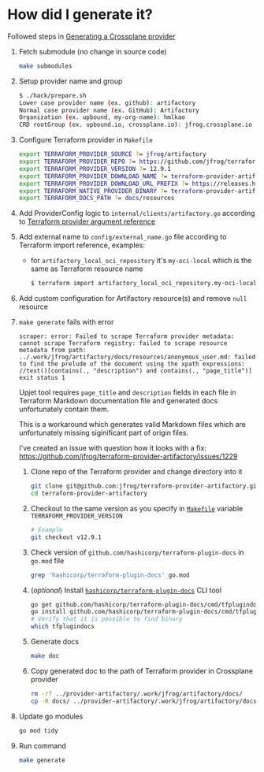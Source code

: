 # How did I generate it?

Followed steps in [Generating a Crossplane provider](https://github.com/crossplane/upjet/blob/main/docs/generating-a-provider.md)

1. Fetch submodule (no change in source code)

    ```bash
    make submodules
    ```

2. Setup provider name and group

    ```bash
    $ ./hack/prepare.sh
    Lower case provider name (ex. github): artifactory
    Normal case provider name (ex. GitHub): Artifactory
    Organization (ex. upbound, my-org-name): hmlkao
    CRD rootGroup (ex. upbound.io, crossplane.io): jfrog.crossplane.io
    ```

3. Configure Terraform provider in `Makefile`

    ```bash
    export TERRAFORM_PROVIDER_SOURCE ?= jfrog/artifactory
    export TERRAFORM_PROVIDER_REPO ?= https://github.com/jfrog/terraform-provider-artifactory
    export TERRAFORM_PROVIDER_VERSION ?= 12.9.1
    export TERRAFORM_PROVIDER_DOWNLOAD_NAME ?= terraform-provider-artifactory
    export TERRAFORM_PROVIDER_DOWNLOAD_URL_PREFIX ?= https://releases.hashicorp.com/$(TERRAFORM_PROVIDER_DOWNLOAD_NAME)/$(TERRAFORM_PROVIDER_VERSION)
    export TERRAFORM_NATIVE_PROVIDER_BINARY ?= terraform-provider-artifactory_v12.9.1
    export TERRAFORM_DOCS_PATH ?= docs/resources
    ```

4. Add ProviderConfig logic to `internal/clients/artifactory.go` according to [Terraform provider argument reference](https://registry.terraform.io/providers/jfrog/artifactory/12.9.0/docs#argument-reference)
5. Add external name to `config/external_name.go` file according to Terraform import reference, examples:

   - for `artifactory_local_oci_repository` it's `my-oci-local` which is the same as Terraform resource name

        ```sh
        $ terraform import artifactory_local_oci_repository.my-oci-local my-oci-local
        ```

6. Add custom configuration for Artifactory resource(s) and remove `null` resource

7. `make generate` fails with error

    ```text
    scraper: error: Failed to scrape Terraform provider metadata: cannot scrape Terraform registry: failed to scrape resource metadata from path: ../.work/jfrog/artifactory/docs/resources/anonymous_user.md: failed to find the prelude of the document using the xpath expressions: //text()[contains(., "description") and contains(., "page_title")]
    exit status 1
    ```

    Upjet tool requires `page_title` and `description` fields in each file in Terraform Markdown documentation file and generated docs unfortunately contain them.

    This is a workaround which generates valid Markdown files which are unfortunately missing siginificant part of origin files.

    I've created an issue with question how it looks with a fix:
       https://github.com/jfrog/terraform-provider-artifactory/issues/1229

    1. Clone repo of the Terraform provider and change directory into it

        ```sh
        git clone git@github.com:jfrog/terraform-provider-artifactory.git
        cd terraform-provider-artifactory
        ```

    2. Checkout to the same version as you specify in [`Makefile`](./Makefile) variable `TERRAFORM_PROVIDER_VERSION`

        ```sh
        # Example
        git checkout v12.9.1
        ```

    3. Check version of `github.com/hashicorp/terraform-plugin-docs` in `go.mod` file

        ```sh
        grep 'hashicorp/terraform-plugin-docs' go.mod
        ```

    4. (*optional*) Install [`hashicorp/terraform-plugin-docs`](https://github.com/hashicorp/terraform-plugin-docs?tab=readme-ov-file#installation) CLI tool

        ```sh
        go get github.com/hashicorp/terraform-plugin-docs/cmd/tfplugindocs@v0.21.0
        go install github.com/hashicorp/terraform-plugin-docs/cmd/tfplugindocs@v0.21.0
        # Verify that it is possible to find binary
        which tfplugindocs
        ```

    5. Generate docs

        ```sh
        make doc
        ```

    6. Copy generated doc to the path of Terraform provider in Crossplane provider

        ```sh
        rm -rf ../provider-artifactory/.work/jfrog/artifactory/docs/
        cp -R docs/ ../provider-artifactory/.work/jfrog/artifactory/docs/
        ```

8. Update go modules

    ```sh
    go mod tidy
    ```

9. Run command

    ```sh
    make generate
    ```
